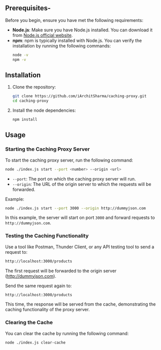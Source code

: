 ## Prerequisites-

Before you begin, ensure you have met the following requirements:

- **Node.js**: Make sure you have Node.js installed. You can download it from [Node.js official website](https://nodejs.org/).
- **npm**: npm is typically installed with Node.js. You can verify the installation by running the following commands:
  ```bash
  node -v
  npm -v
  ```

## Installation

1. Clone the repository:
   ```bash
   git clone https://github.com/iArchitSharma/caching-proxy.git
   cd caching-proxy
   ```

2. Install the node dependencies:
   ```bash
   npm install
   ```

## Usage

### Starting the Caching Proxy Server

To start the caching proxy server, run the following command:

```bash
node ./index.js start --port <number> --origin <url>
```

- `--port`: The port on which the caching proxy server will run.
- `--origin`: The URL of the origin server to which the requests will be forwarded.

Example:

```bash
node ./index.js start --port 3000 --origin http://dummyjson.com
```

In this example, the server will start on port `3000` and forward requests to `http://dummyjson.com`.

 ### Testing the Caching Functionality

Use a tool like Postman, Thunder Client, or any API testing tool to send a request to:

```bash
http://localhost:3000/products
```

The first request will be forwarded to the origin server (http://dummyjson.com).

Send the same request again to:

```bash
http://localhost:3000/products
```

This time, the response will be served from the cache, demonstrating the caching functionality of the proxy server.

### Clearing the Cache

You can clear the cache by running the following command:

```bash
node ./index.js clear-cache
```


